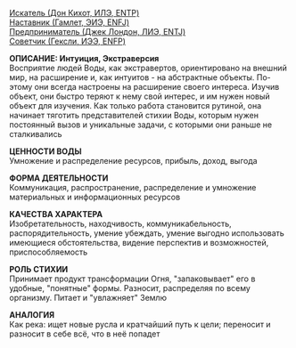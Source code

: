 [Искатель (Дон Кихот, ИЛЭ, ENTP)](Психология/Соционика/Типы/Квадра%20Альфа/Искатель%20(Дон%20Кихот,%20ИЛЭ,%20ENTP).md)  
[Наставник (Гамлет, ЭИЭ, ENFJ)](Психология/Соционика/Типы/Квадра%20Бета/Наставник%20(Гамлет,%20ЭИЭ,%20ENFJ).md)  
[Предприниматель (Джек Лондон, ЛИЭ, ENTJ)](Психология/Соционика/Типы/Квадра%20Гамма/Предприниматель%20(Джек%20Лондон,%20ЛИЭ,%20ENTJ).md)  
[Советчик (Гексли, ИЭЭ, ENFP)](Психология/Соционика/Типы/Квадра%20Дельта/Советчик%20(Гексли,%20ИЭЭ,%20ENFP).md)

**ОПИСАНИЕ: Интуиция, Экстраверсия**  
Восприятие людей Воды, как экстравертов, ориентировано на внешний мир, на расширение и, как интуитов - на абстрактные объекты. По-этому они всегда настроены на расширение своего интереса. Изучив объект, они быстро теряют к нему свой интерес, и им нужен новый объект для изучения. Как только работа становится рутиной, она начинает тяготить представителей стихии Воды, которым нужен постоянный вызов и уникальные задачи, с которыми они раньше не сталкивались  
  
**ЦЕННОСТИ ВОДЫ**  
Умножение и распределение ресурсов, прибыль, доход, выгода  
  
**ФОРМА ДЕЯТЕЛЬНОСТИ**  
Коммуникация, распространение, распределение и умножение материальных и информационных ресурсов  
  
**КАЧЕСТВА ХАРАКТЕРА**  
Изобретательность, находчивость, коммуникабельность, распорядительность, умение убеждать, умение выгодно использовать имеющиеся обстоятельства, видение перспектив и возможностей, приспособляемость  

**РОЛЬ СТИХИИ**  
Принимает продукт трансформации Огня, "запаковывает" его в удобные, "понятные" формы. Разносит, распределяя по всему организму. Питает и "увлажняет" Землю  
  
**АНАЛОГИЯ**  
Как река: ищет новые русла и кратчайший путь к цели; переносит и разносит в себе всё, что в неё попадет